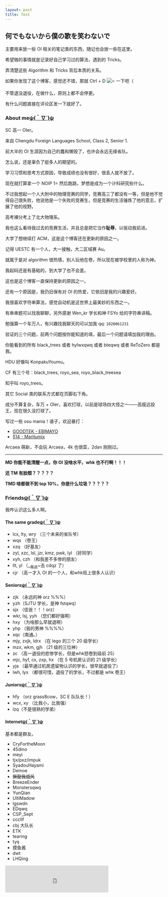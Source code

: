 ```yaml
---
layout: post
title: Test
---
```

何でもないから僕の歌を笑わないで
---
<p>主要用来放一些 OI 相关的笔记类的东西，随记也会放一些在这里。</p>
<p>希望做的事情就是记录好自己学习过的算法，遇到的 Tricks。</p>
<p>弄清楚这些 Algorithm 和 Tricks 背后本质的关系。</p>
<p>如果你发现了这个博客，感觉还不错，那就 Ctrl + D <img alt="⭐️" class="emojione" src="https://cdnjs.cloudflare.com/ajax/libs/emojione/2.2.7/assets/svg/2b50.svg" title=":star:" /> 一下吧（</p>
<p>不管退没退役，在做什么，原则上都不会停更。</p>
<p>有什么问题直接在评论区发一下就好了。</p>
<h3 id="about-me">About me<a class="headerlink" href="#about-me" title="Permanent link">ψ(｀∇´)ψ</a></h3>
<p>SC 高一 OIer。</p>
<p>来自 Chengdu Foreign Languages School, Class 2, Senior 1.</p>
<p>前大半的 OI 生涯因为自己的蠢和懒毁了，也许会永远无缘省队。</p>
<p>怎么说，还是辜负了挺多人的期望的。</p>
<p>学习习惯和思考方式原因，导致成绩也没有很好，很丢人就不放了。</p>
<p>现在就打算拿一个 NOIP 1= 然后跑路，梦想是成为一个计科研究些什么。</p>
<p>不过我想起一个人大附中的物理竞赛的同学，竞赛高三了都没有一等，但是他不觉得自己很失败，他说他是一个失败的竞赛生，但是竞赛的生活锤炼了他的意志，扩展了他的视野。</p>
<p>高考裸分考上了北大物理系。</p>
<p>我也这么看待我过去的竞赛生活，并且总是把它当作<strong>耻辱</strong>，以驱动我前进。</p>
<p>大学了想继续打 ACM，这是这个博客还在更新的原因之一。</p>
<p>记得 UESTC 有一个人，大一接触，大二区域赛 Au。</p>
<p>就属于是对 algorithm 很热情，别人玩他在卷，所以现在被学校里的人称为神。</p>
<p>我起码还是有基础的，到大学了也不会差。</p>
<p>这也是这个博客一直保持更新的原因之一。</p>
<p>还有一个原因是，我仍旧保有对 OI 的热爱，它依旧是我的兴趣爱好。</p>
<p>我很喜欢字符串算法，感觉自动机是这世界上最美妙的东西之一。</p>
<p>有串串题可以找我聊聊，另外感谢 Wen_kr 学长和神 FSYo 给的字符串讲稿。</p>
<p>勉强算一个车万人，有兴趣找我聊天的可以加我 qq: <code>1020061231</code></p>
<p>验证的三个问题，前两个问题按你能知道的填，最后一个问题请填加我的理由。</p>
<p>你能看到的所有 black_trees 或者 hylwxqwq 或者 bteqwq 或者 ReToZero 都是我。</p>
<p>HDU 好像叫 KonpakuYoumu。</p>
<p>CF 有三个号：black_trees, royo_sea, royo_black_treesea</p>
<p>知乎叫 royo_trees。</p>
<p>其它 Social 类的联系方式都在页脚右下角。</p>
<p>成分不算复杂，车万 + OIer，喜欢打球，以前是球场四大怪之一——高瘦远投王，现在很久没打球了。</p>
<p>写过一些 osu mania！谱子，欢迎暴打：</p>
<ul>
<li><a href="https://osu.ppy.sh/beatmapsets/1866379#mania/3839074">GOODTEK - EBIMAYO</a></li>
<li><a href="https://osu.ppy.sh/beatmapsets/1879439#mania/3869199">514 - Maritumix</a></li>
</ul>
<p>Arcaea 萌新，不会玩 Arcaea，4k 也很菜，2dan 刚刚过。</p>
<hr />
<p><strong>MD 你能不能清醒一点，你 OI 没啥水平，whk 也不行啊！！！</strong></p>
<p><strong>还 TM 有脸颓？？？？？</strong></p>
<p><strong>TMD 啥都做不到 top 10%，你是什么垃圾？？？？？</strong></p>
<h3 id="friends">Friends<a class="headerlink" href="#friends" title="Permanent link">ψ(｀∇´)ψ</a></h3>
<p>我咋认识这么多人啊。</p>
<h4 id="the-same-grade">The same grade<a class="headerlink" href="#the-same-grade" title="Permanent link">ψ(｀∇´)ψ</a></h4>
<ul>
<li>lcx, lty, wry （三个未来的省队爷）</li>
<li>wqs （卷王）</li>
<li>xzq （好基友）</li>
<li>zyl, xzc, lsl, jzr, kmz, pwk, lyl （好同学）</li>
<li>xyh, czh （和我差不多惨的朋友）</li>
<li>llt, yl （<sub>~叛逃</sub>~去 cdqz 了）</li>
<li>cjr （高一才入 OI 的一个人，和whk班上很多人认识）</li>
</ul>
<h4 id="seniors">Seniors<a class="headerlink" href="#seniors" title="Permanent link">ψ(｀∇´)ψ</a></h4>
<ul>
<li>zjk （永远的神 orz %%%）</li>
<li>yzh（SJTU 学长，是神 fstqwq）</li>
<li>sjx （佳爸！！！orz）</li>
<li>wkr, lsj, yyh （您们都好强啊）</li>
<li>hxy （为啥那么早就退啊）</li>
<li>yhp （我的男神 %%%%）</li>
<li>xqc（南通。）</li>
<li>mjy, zxjk, ldrx （在 lego 的三个 20 级学长）</li>
<li>mzx, wkm, gjh （21 级的三位神）</li>
<li>zc （高一退役的悲惨学长，但是whk怒卷到级前 25）</li>
<li>mjc, hyf, cx, zxp, hx （在 5 号机房认识的 21 级学长）</li>
<li>yja （最早通过机房遗留物认识的学长，很早就退役了）</li>
<li>lwh, lyx （都很可惜，退役了的学长，不过都是 whk 卷王）</li>
</ul>
<h4 id="juniors">Juniors<a class="headerlink" href="#juniors" title="Permanent link">ψ(｀∇´)ψ</a></h4>
<ul>
<li>hfy （orz grass8cow，SC E 队队长！）</li>
<li>wcx, xy （比我小，比我强）</li>
<li>lzq（不是很熟的学弟）</li>
</ul>
<h4 id="internet">Internet<a class="headerlink" href="#internet" title="Permanent link">ψ(｀∇´)ψ</a></h4>
<p>基本都是群友。</p>
<ul>
<li>CryFortheMoon</li>
<li>45dino</li>
<li>meyi</li>
<li>tjx/pxz/impuk</li>
<li>SyadouHayami</li>
<li>Demoe</li>
<li><del>撅腚我威风</del></li>
<li>BreezeEnder</li>
<li>Monstersqwq</li>
<li>YunQian</li>
<li>UltiMadow</li>
<li>lgswdn</li>
<li>EDqwq</li>
<li>CSP_Sept</li>
<li>cccllf</li>
<li>cbj 大队长</li>
<li>ETK</li>
<li>tearing</li>
<li>tyq</li>
<li>摸鱼酱</li>
<li>dwt</li>
<li>LHQing</li>
</ul>

<iframe frameborder="no" border="0" marginwidth="0" marginheight="0" width="330" height="86" src="https://music.163.com/outchain/player?type=2&id=26440351&auto=1&height=66"></iframe>
